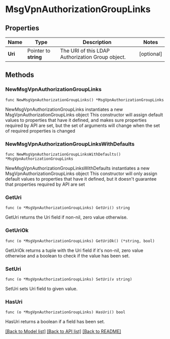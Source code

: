 # MsgVpnAuthorizationGroupLinks

## Properties

Name | Type | Description | Notes
------------ | ------------- | ------------- | -------------
**Uri** | Pointer to **string** | The URI of this LDAP Authorization Group object. | [optional] 

## Methods

### NewMsgVpnAuthorizationGroupLinks

`func NewMsgVpnAuthorizationGroupLinks() *MsgVpnAuthorizationGroupLinks`

NewMsgVpnAuthorizationGroupLinks instantiates a new MsgVpnAuthorizationGroupLinks object
This constructor will assign default values to properties that have it defined,
and makes sure properties required by API are set, but the set of arguments
will change when the set of required properties is changed

### NewMsgVpnAuthorizationGroupLinksWithDefaults

`func NewMsgVpnAuthorizationGroupLinksWithDefaults() *MsgVpnAuthorizationGroupLinks`

NewMsgVpnAuthorizationGroupLinksWithDefaults instantiates a new MsgVpnAuthorizationGroupLinks object
This constructor will only assign default values to properties that have it defined,
but it doesn't guarantee that properties required by API are set

### GetUri

`func (o *MsgVpnAuthorizationGroupLinks) GetUri() string`

GetUri returns the Uri field if non-nil, zero value otherwise.

### GetUriOk

`func (o *MsgVpnAuthorizationGroupLinks) GetUriOk() (*string, bool)`

GetUriOk returns a tuple with the Uri field if it's non-nil, zero value otherwise
and a boolean to check if the value has been set.

### SetUri

`func (o *MsgVpnAuthorizationGroupLinks) SetUri(v string)`

SetUri sets Uri field to given value.

### HasUri

`func (o *MsgVpnAuthorizationGroupLinks) HasUri() bool`

HasUri returns a boolean if a field has been set.


[[Back to Model list]](../README.md#documentation-for-models) [[Back to API list]](../README.md#documentation-for-api-endpoints) [[Back to README]](../README.md)


